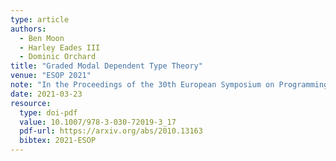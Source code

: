 ```yaml
---
type: article
authors:
  - Ben Moon
  - Harley Eades III
  - Dominic Orchard
title: "Graded Modal Dependent Type Theory"
venue: "ESOP 2021"
note: "In the Proceedings of the 30th European Symposium on Programming (ESOP2021)"
date: 2021-03-23
resource:
  type: doi-pdf
  value: 10.1007/978-3-030-72019-3_17
  pdf-url: https://arxiv.org/abs/2010.13163
  bibtex: 2021-ESOP
---
```

